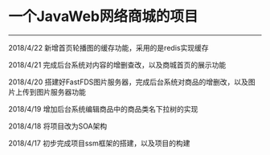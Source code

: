 
# 一个JavaWeb网络商城的项目

---
2018/4/22 新增首页轮播图的缓存功能，采用的是redis实现缓存

2018/4/21 完成后台系统对内容的增删查改，以及商城首页的展示功能

2018/4/20 搭建好FastFDS图片服务器，完成后台系统对商品的增删改，以及图片上传到图片服务器功能

2018/4/19 增加后台系统编辑商品中的商品类名下拉树的实现

2018/4/18 将项目改为SOA架构

2018/4/17 初步完成项目ssm框架的搭建，以及项目的构建
